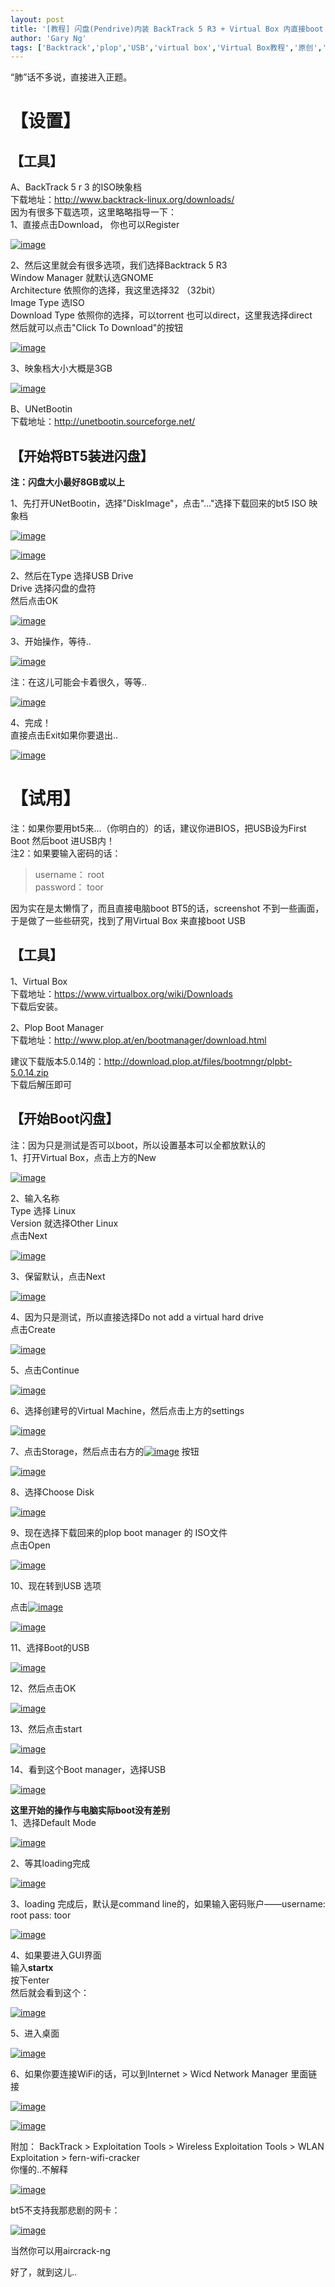 ```yaml
---
layout: post
title: '[教程] 闪盘(Pendrive)内装 BackTrack 5 R3 + Virtual Box 内直接boot USB 教程'
author: 'Gary Ng'
tags: ['Backtrack','plop','USB','virtual box','Virtual Box教程','原创','教程']
---
```


“肺”话不多说，直接进入正题。  

# 【设置】

## 【工具】

A、BackTrack 5 r 3 的ISO映象档  
 下载地址：<http://www.backtrack-linux.org/downloads/>  
 因为有很多下载选项，这里略略指导一下：  
 1、直接点击Download， 你也可以Register  

[![image](http://lh4.ggpht.com/-J0UgYcjhhSY/UiCjj7Q8N3I/AAAAAAAAEPw/WFem9cUH1ko/image_thumb.png?imgmax=800 "image")](http://lh5.ggpht.com/-lzd7nX-lH90/UiCjjFl0usI/AAAAAAAAEPo/w8_umTWNItM/s1600-h/image%25255B2%25255D.png)  
  
 2、然后这里就会有很多选项，我们选择Backtrack 5 R3  
 Window Manager 就默认选GNOME  
 Architecture 依照你的选择，我这里选择32 （32bit）  
 Image Type 选ISO  
 Download Type 依照你的选择，可以torrent
也可以direct，这里我选择direct  
 然后就可以点击"Click To Download"的按钮  

[![image](http://lh3.ggpht.com/-SmQyW1AhASo/UiCjlQIN27I/AAAAAAAAEQA/P2CZKhcbqJg/image_thumb%25255B2%25255D.png?imgmax=800 "image")](http://lh4.ggpht.com/-4MP5Bod5cYY/UiCjkoUxLJI/AAAAAAAAEP4/GE8SvDIk1DE/s1600-h/image%25255B8%25255D.png)  
  
 3、映象档大小大概是3GB  

[![image](http://lh6.ggpht.com/-IuQULPH6Nds/UiCjmcy0qpI/AAAAAAAAEQQ/L4zV3buqv44/image_thumb%25255B3%25255D.png?imgmax=800 "image")](http://lh4.ggpht.com/-7dJ2niMyQYM/UiCjl9yonRI/AAAAAAAAEQI/2V0eadH8Y-k/s1600-h/image%25255B11%25255D.png)  
  
 B、UNetBootin  
 下载地址：<http://unetbootin.sourceforge.net/>  
  
<!-- More -->
## 【开始将BT5装进闪盘】

**注：闪盘大小最好8GB或以上**  
  
 1、先打开UNetBootin，选择"DiskImage"，点击"…"选择下载回来的bt5 ISO
映象档  

[![image](http://lh4.ggpht.com/-HXCK0DGli-4/UiCjnkB9LHI/AAAAAAAAEQg/rIqVcqaXU-U/image_thumb%25255B4%25255D.png?imgmax=800 "image")](http://lh5.ggpht.com/-Qxjr5yxhX1Q/UiCjm8uN1lI/AAAAAAAAEQY/qXkjfDsAB_s/s1600-h/image%25255B14%25255D.png)  
  

[![image](http://lh5.ggpht.com/-FDln5_I0Q9k/UiCjo35ttQI/AAAAAAAAEQw/ks5prAzuL5c/image_thumb%25255B5%25255D.png?imgmax=800 "image")](http://lh6.ggpht.com/-N65848dcNEw/UiCjoGUpoZI/AAAAAAAAEQo/-QEUheSamIY/s1600-h/image%25255B17%25255D.png)  
  
 2、然后在Type 选择USB Drive  
 Drive 选择闪盘的盘符  
 然后点击OK  

[![image](http://lh4.ggpht.com/-XJlhadnmJ2I/UiCjp7rknFI/AAAAAAAAERA/dv57PXbxAaU/image_thumb%25255B6%25255D.png?imgmax=800 "image")](http://lh3.ggpht.com/-RhmjTBBzaa0/UiCjpVilNnI/AAAAAAAAEQ4/vPcUtNqgO-s/s1600-h/image%25255B20%25255D.png)  
  
 3、开始操作，等待..  

[![image](http://lh3.ggpht.com/-QQNZoAJ3lHE/UiCjrNZinpI/AAAAAAAAERQ/Ej378ifhfKk/image_thumb%25255B7%25255D.png?imgmax=800 "image")](http://lh5.ggpht.com/-c56Qme33A_4/UiCjqhm2GQI/AAAAAAAAERE/FCoWDqC-7kU/s1600-h/image%25255B23%25255D.png)  
  
 注：在这儿可能会卡着很久，等等..  

[![image](http://lh3.ggpht.com/-au-A4sADANA/UiCjsdNZqyI/AAAAAAAAERg/pRmaPBJXaUQ/image_thumb%25255B8%25255D.png?imgmax=800 "image")](http://lh4.ggpht.com/-dtaUB2OdNgI/UiCjr3WMfQI/AAAAAAAAERY/jlcDObSybi0/s1600-h/image%25255B26%25255D.png)  
  
 4、完成！  
 直接点击Exit如果你要退出..  
  

[![image](http://lh5.ggpht.com/-001hgnFYc0I/UiCjtbZPc1I/AAAAAAAAERw/I1s1ExK2ewI/image_thumb%25255B9%25255D.png?imgmax=800 "image")](http://lh3.ggpht.com/-8RPYub1Dcbo/UiCjs-MbphI/AAAAAAAAERo/sIXX1cmKUcU/s1600-h/image%25255B29%25255D.png)  
  

# 【试用】

注：如果你要用bt5来…（你明白的）的话，建议你进BIOS，把USB设为First Boot
然后boot 进USB内！  
 注2：如果要输入密码的话：  

> username： root  
>  password： toor

因为实在是太懒惰了，而且直接电脑boot BT5的话，screenshot
不到一些画面，于是做了一些些研究，找到了用Virtual Box 来直接boot USB  

## 【工具】

1、Virtual Box  
 下载地址：<https://www.virtualbox.org/wiki/Downloads>  
 下载后安装。  
  
 2、Plop Boot Manager  
 下载地址：<http://www.plop.at/en/bootmanager/download.html>  

建议下载版本5.0.14的：<http://download.plop.at/files/bootmngr/plpbt-5.0.14.zip>  
 下载后解压即可  
  

## 【开始Boot闪盘】

注：因为只是测试是否可以boot，所以设置基本可以全都放默认的  
 1、打开Virtual Box，点击上方的New  

[![image](http://lh6.ggpht.com/-TPwTWg8MHdQ/UiCjuqDju4I/AAAAAAAAESA/rZd3cXlw_t4/image_thumb%25255B10%25255D.png?imgmax=800 "image")](http://lh5.ggpht.com/-SzbH78az22o/UiCjt0AFAoI/AAAAAAAAER4/HahTsHsGVVU/s1600-h/image%25255B32%25255D.png)  
  
 2、输入名称  
 Type 选择 Linux  
 Version 就选择Other Linux  
 点击Next  

[![image](http://lh4.ggpht.com/-aDRrkieOO8g/UiCjvrER7jI/AAAAAAAAESQ/L8sPj1xcpSM/image_thumb%25255B11%25255D.png?imgmax=800 "image")](http://lh5.ggpht.com/-jBUF43694So/UiCjvDTUbHI/AAAAAAAAESI/I-AJvNujnxY/s1600-h/image%25255B35%25255D.png)  
  
 3、保留默认，点击Next  

[![image](http://lh6.ggpht.com/-bdrPXZv0dGo/UiCjw2VmzhI/AAAAAAAAESg/TbMNECS_pug/image_thumb%25255B12%25255D.png?imgmax=800 "image")](http://lh3.ggpht.com/-fYQw64lmtLM/UiCjwaExW6I/AAAAAAAAESY/T9DzktU5BZI/s1600-h/image%25255B38%25255D.png)  
  
 4、因为只是测试，所以直接选择Do not add a virtual hard drive  
 点击Create  

[![image](http://lh4.ggpht.com/-7IRmVqQdDlw/UiCjyHI_4mI/AAAAAAAAESw/fhBHpI0N8EY/image_thumb%25255B13%25255D.png?imgmax=800 "image")](http://lh3.ggpht.com/-iJq_O-Dv_kg/UiCjxaXJH3I/AAAAAAAAESo/OfZpAm4AyX8/s1600-h/image%25255B41%25255D.png)  
  
 5、点击Continue  

[![image](http://lh3.ggpht.com/-urn21grOH0M/UiCjzHd-S4I/AAAAAAAAETA/ui6p5h3sLPg/image_thumb%25255B14%25255D.png?imgmax=800 "image")](http://lh3.ggpht.com/-ihPfIgGibF0/UiCjyt2w5xI/AAAAAAAAES4/3-0aLoAawss/s1600-h/image%25255B44%25255D.png)  
  
 6、选择创建号的Virtual Machine，然后点击上方的settings  

[![image](http://lh3.ggpht.com/-L3ThXysX65U/UiCj0UPlnEI/AAAAAAAAETQ/FjM0BkCPD_4/image_thumb%25255B15%25255D.png?imgmax=800 "image")](http://lh4.ggpht.com/-jZ67qBe9NxE/UiCjzsKV5sI/AAAAAAAAETI/Z8YXmoaRm_A/s1600-h/image%25255B47%25255D.png)  
  

7、点击Storage，然后点击右方的[![image](http://lh4.ggpht.com/-LnYls4vqo1Y/UiCj1at232I/AAAAAAAAETg/F70X7YoojrI/image_thumb%25255B17%25255D.png?imgmax=800 "image")](http://lh6.ggpht.com/-KIo6Uz-43Nk/UiCj0we-4kI/AAAAAAAAETY/1jIPHoqq5yE/s1600-h/image%25255B53%25255D.png)
按钮  

[![image](http://lh5.ggpht.com/-gMC4da2DGFQ/UiCj2gV6DBI/AAAAAAAAETw/AyQY0s-8qnM/image_thumb%25255B16%25255D.png?imgmax=800 "image")](http://lh6.ggpht.com/-sbLO4DH-RBk/UiCj1x_uGyI/AAAAAAAAETo/fehFAZsNiy8/s1600-h/image%25255B50%25255D.png)  
  
 8、选择Choose Disk  

[![image](http://lh3.ggpht.com/-lnbR6oN07DQ/UiCj3kIsbBI/AAAAAAAAEUA/yWhr9FEBVCA/image_thumb%25255B18%25255D.png?imgmax=800 "image")](http://lh5.ggpht.com/-WKRk_PD4ffA/UiCj3Ma89MI/AAAAAAAAET4/czLkMY2S9PQ/s1600-h/image%25255B56%25255D.png)  
  
 9、现在选择下载回来的plop boot manager 的 ISO文件  
 点击Open  

[![image](http://lh5.ggpht.com/-tSgDocCeeis/UiCj475F7TI/AAAAAAAAEUQ/ME0hLyfvblc/image_thumb%25255B19%25255D.png?imgmax=800 "image")](http://lh4.ggpht.com/-6Xyb8qmfDbU/UiCj4Tp60PI/AAAAAAAAEUI/xZuHcaqDKQw/s1600-h/image%25255B59%25255D.png)  
  
 10、现在转到USB 选项  

点击[![image](http://lh4.ggpht.com/-erWKQzUOrOg/UiCj54_gptI/AAAAAAAAEUg/v6YSvBJ2Z5Y/image_thumb%25255B22%25255D.png?imgmax=800 "image")](http://lh4.ggpht.com/-SebKAVNopTI/UiCj5YOaqDI/AAAAAAAAEUY/qaQ2pB_egHs/s1600-h/image%25255B68%25255D.png)  

[![image](http://lh4.ggpht.com/-9WQK5LPxLLQ/UiCj7DwHWfI/AAAAAAAAEUw/t-8SFzuE8qc/image_thumb%25255B20%25255D.png?imgmax=800 "image")](http://lh6.ggpht.com/-P7_5OO0AnGk/UiCj6S8EAfI/AAAAAAAAEUo/n21Sygn9HaE/s1600-h/image%25255B62%25255D.png)  
  
 11、选择Boot的USB  

[![image](http://lh5.ggpht.com/-JaEhrYInTVg/UiCj8MW4OcI/AAAAAAAAEVA/3rBpwc7P4OI/image_thumb%25255B23%25255D.png?imgmax=800 "image")](http://lh6.ggpht.com/-gpvZhs9qtQc/UiCj7ZvQ_9I/AAAAAAAAEU4/kvTGy0Ljs7s/s1600-h/image%25255B71%25255D.png)  
  
 12、然后点击OK  

[![image](http://lh3.ggpht.com/-JcPWFZEVpwg/UiCj9d9JqnI/AAAAAAAAEVQ/2bUbeDMvnyo/image_thumb%25255B24%25255D.png?imgmax=800 "image")](http://lh6.ggpht.com/-nLJmGhLGIwg/UiCj8jG756I/AAAAAAAAEVI/bhBXGgv7mR0/s1600-h/image%25255B74%25255D.png)  
  
 13、然后点击start  

[![image](http://lh4.ggpht.com/-1I0nwxnZf9o/UiCj_Elry5I/AAAAAAAAEVg/ued4eX_yQzo/image_thumb%25255B25%25255D.png?imgmax=800 "image")](http://lh5.ggpht.com/-N6vGGQMLIwk/UiCj-Y9Hn1I/AAAAAAAAEVY/aFx1ezRmF8w/s1600-h/image%25255B77%25255D.png)  
  
 14、看到这个Boot manager，选择USB  

[![image](http://lh3.ggpht.com/-7QRF7DYwVAU/UiCkAAym39I/AAAAAAAAEVw/0pOkgseB_Pc/image_thumb%25255B26%25255D.png?imgmax=800 "image")](http://lh4.ggpht.com/-mBinwAN_2TI/UiCj_uolNrI/AAAAAAAAEVo/tOHrS885NIM/s1600-h/image%25255B80%25255D.png)  
  
 **这里开始的操作与电脑实际boot没有差别**  
 1、选择Default Mode  

[![image](http://lh6.ggpht.com/--iqX32YovHM/UiCkBubvJiI/AAAAAAAAEWA/TPGdnieNvYo/image_thumb%25255B27%25255D.png?imgmax=800 "image")](http://lh4.ggpht.com/-xI-S-hJaBZk/UiCkA1W0MnI/AAAAAAAAEV4/yTgG6kpWUUA/s1600-h/image%25255B83%25255D.png)  
  
 2、等其loading完成  

[![image](http://lh3.ggpht.com/-hfjOTcbXXyA/UiCkC28LgxI/AAAAAAAAEWQ/3cjti-Fw3YE/image_thumb%25255B28%25255D.png?imgmax=800 "image")](http://lh3.ggpht.com/-96UxShz7Lsw/UiCkCPRGy1I/AAAAAAAAEWI/BhqPrMWxd2k/s1600-h/image%25255B86%25255D.png)  
  
 3、loading 完成后，默认是command line的，如果输入密码账户——username:
root pass: toor  

[![image](http://lh4.ggpht.com/--oY26AQj46c/UiCkEjWp3VI/AAAAAAAAEWg/mTUighiQuPs/image_thumb%25255B30%25255D.png?imgmax=800 "image")](http://lh3.ggpht.com/-jZLcR83XLQA/UiCkD5uDU2I/AAAAAAAAEWY/i7v0R1nBKbg/s1600-h/image%25255B92%25255D.png)  
  
 4、如果要进入GUI界面  
 输入**startx**  
 按下enter  
 然后就会看到这个：  

[![image](http://lh6.ggpht.com/-5EGQvsHj7ik/UiCkH1MW_4I/AAAAAAAAEWw/TUb59cFZ_yY/image_thumb%25255B31%25255D.png?imgmax=800 "image")](http://lh3.ggpht.com/-UiJk_UWtvyc/UiCkGHgaW3I/AAAAAAAAEWo/9WGzm4UjDvM/s1600-h/image%25255B95%25255D.png)  
  
 5、进入桌面  

[![image](http://lh6.ggpht.com/-vedJzgXlVMQ/UiCkK7v-QcI/AAAAAAAAEXA/I-Tr_HeDkII/image_thumb%25255B32%25255D.png?imgmax=800 "image")](http://lh6.ggpht.com/-xqaogB8ksCs/UiCkJXaYEQI/AAAAAAAAEW4/eTIEOkl--b8/s1600-h/image%25255B98%25255D.png)  
  
 6、如果你要连接WiFi的话，可以到Internet \> Wicd Network Manager
里面链接  

[![image](http://lh4.ggpht.com/-o0rMHs0Vu8s/UiCkNNQDfCI/AAAAAAAAEXQ/MqUzd5tp5VQ/image_thumb%25255B38%25255D.png?imgmax=800 "image")](http://lh4.ggpht.com/-0ne-U9Zx5Uk/UiCkL6U4BtI/AAAAAAAAEXI/NGsYvSChNzU/s1600-h/image%25255B116%25255D.png)  

[![image](http://lh3.ggpht.com/-ntDl__sePnY/UiCkOg44exI/AAAAAAAAEXg/mSgUSVjuniM/image_thumb%25255B39%25255D.png?imgmax=800 "image")](http://lh5.ggpht.com/-jFKPG-JE2QU/UiCkN-WJFlI/AAAAAAAAEXY/1_DOXlk6O1M/s1600-h/image%25255B119%25255D.png)  
  
 附加： BackTrack \> Exploitation Tools \> Wireless Exploitation Tools
\> WLAN Exploitation \> fern-wifi-cracker  
 你懂的..不解释  

[![image](http://lh5.ggpht.com/-dysJqRtgGN0/UiCkQ5t1InI/AAAAAAAAEXw/DgL1X0snlts/image_thumb%25255B33%25255D.png?imgmax=800 "image")](http://lh5.ggpht.com/-EnkWRKmyHO0/UiCkPsma4eI/AAAAAAAAEXo/ueUvkfdgcL4/s1600-h/image%25255B101%25255D.png)  
  
 bt5不支持我那悲剧的网卡：  

[![image](http://lh4.ggpht.com/-vW-4WptawI0/UiCkSoKBgwI/AAAAAAAAEYA/HZNzqwZ1U44/image_thumb%25255B34%25255D.png?imgmax=800 "image")](http://lh4.ggpht.com/-u6rrKKsKKTo/UiCkR58IAUI/AAAAAAAAEX4/0rSyH-qL3V8/s1600-h/image%25255B104%25255D.png)  
  
 当然你可以用aircrack-ng  
  
 好了，就到这儿..

